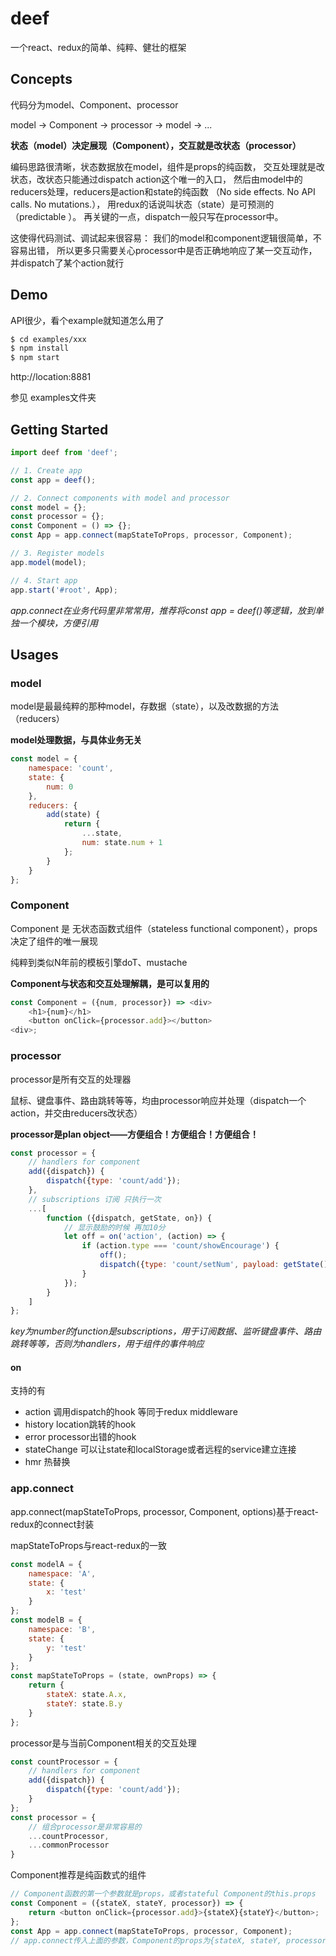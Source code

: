 # deef
一个react、redux的简单、纯粹、健壮的框架

## Concepts
代码分为model、Component、processor

model -> Component -> processor -> model -> ...

**状态（model）决定展现（Component），交互就是改状态（processor）**

编码思路很清晰，状态数据放在model，组件是props的纯函数，
交互处理就是改状态，改状态只能通过dispatch action这个唯一的入口，
然后由model中的reducers处理，reducers是action和state的纯函数
（No side effects. No API calls. No mutations.），
用redux的话说叫状态（state）是可预测的（predictable ）。
再关键的一点，dispatch一般只写在processor中。

这使得代码测试、调试起来很容易：
我们的model和component逻辑很简单，不容易出错，
所以更多只需要关心processor中是否正确地响应了某一交互动作，并dispatch了某个action就行

## Demo

API很少，看个example就知道怎么用了

```bash
$ cd examples/xxx
$ npm install
$ npm start
```
http://location:8881

参见 examples文件夹

## Getting Started
```js
import deef from 'deef';

// 1. Create app
const app = deef();

// 2. Connect components with model and processor
const model = {};
const processor = {};
const Component = () => {};
const App = app.connect(mapStateToProps, processor, Component);

// 3. Register models
app.model(model);

// 4. Start app
app.start('#root', App);
```
*app.connect在业务代码里非常常用，推荐将const app = deef()等逻辑，放到单独一个模块，方便引用*

## Usages

### model
model是最最纯粹的那种model，存数据（state），以及改数据的方法（reducers）

**model处理数据，与具体业务无关**

```js
const model = {
    namespace: 'count',
    state: {
        num: 0
    },
    reducers: {
        add(state) {
            return {
                ...state,
                num: state.num + 1
            };
        }
    }
};
```

### Component
Component 是 无状态函数式组件（stateless functional component），props决定了组件的唯一展现

纯粹到类似N年前的模板引擎doT、mustache

**Component与状态和交互处理解耦，是可以复用的**

```js
const Component = ({num, processor}) => <div>
    <h1>{num}</h1>
    <button onClick={processor.add}></button>
<div>;
```

### processor
processor是所有交互的处理器

鼠标、键盘事件、路由跳转等等，均由processor响应并处理（dispatch一个action，并交由reducers改状态）

**processor是plan object——方便组合！方便组合！方便组合！**

```js
const processor = {
    // handlers for component
    add({dispatch}) {
        dispatch({type: 'count/add'});
    },
    // subscriptions 订阅 只执行一次
    ...[
        function ({dispatch, getState, on}) {
            // 显示鼓励的时候 再加10分
            let off = on('action', (action) => {
                if (action.type === 'count/showEncourage') {
                    off();
                    dispatch({type: 'count/setNum', payload: getState().count.num + 10});
                }
            });
        }
    ]
};
```
*key为number的function是subscriptions，用于订阅数据、监听键盘事件、路由跳转等等，否则为handlers，用于组件的事件响应*
 
#### on
支持的有

- action 调用dispatch的hook  等同于redux middleware
- history location跳转的hook
- error processor出错的hook
- stateChange 可以让state和localStorage或者远程的service建立连接
- hmr 热替换

### app.connect
app.connect(mapStateToProps, processor, Component, options)基于react-redux的connect封装

mapStateToProps与react-redux的一致
```js
const modelA = {
    namespace: 'A',
    state: {
        x: 'test'
    }
};
const modelB = {
    namespace: 'B',
    state: {
        y: 'test'
    }
};
const mapStateToProps = (state, ownProps) => {
    return {
        stateX: state.A.x,
        stateY: state.B.y
    }
}; 
```
processor是与当前Component相关的交互处理
```js
const countProcessor = {
    // handlers for component
    add({dispatch}) {
        dispatch({type: 'count/add'});
    }
};
const processor = {
    // 组合processor是非常容易的
    ...countProcessor,
    ...commonProcessor
}
```
Component推荐是纯函数式的组件
```js
// Component函数的第一个参数就是props，或者stateful Component的this.props
const Component = ({stateX, stateY, processor}) => {
    return <button onClick={processor.add}>{stateX}{stateY}</button>;
};
const App = app.connect(mapStateToProps, processor, Component);
// app.connect传入上面的参数，Component的props为{stateX, stateY, processor}
```
